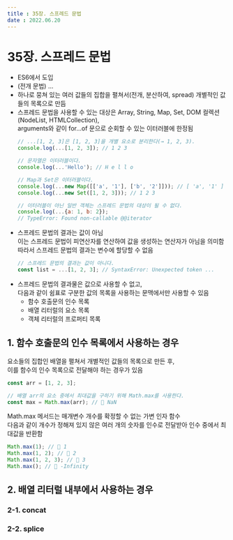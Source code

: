 ```yaml
---
title : 35장. 스프레드 문법
date : 2022.06.20
---
```


# 35장. 스프레드 문법
* ES6에서 도입 
* (전개 문법) ... 
* 하나로 뭉쳐 있는 여러 값들의 집합을 펼쳐서(전개, 분산하여, spread) 개별적인 값들의 목록으로 만듬
* 스프레드 문법을 사용할 수 있는 대상은 Array, String, Map, Set, DOM 컬렉션(NodeList, HTMLCollection),   
  arguments와 같이 for...of 문으로 순회할 수 있는 이터러블에 한정됨
    ```js
    // ...[1, 2, 3]은 [1, 2, 3]을 개별 요소로 분리한다(→ 1, 2, 3).
    console.log(...[1, 2, 3]); // 1 2 3
    
    // 문자열은 이터러블이다.
    console.log(...'Hello'); // H e l l o
    
    // Map과 Set은 이터러블이다.
    console.log(...new Map([['a', '1'], ['b', '2']])); // [ 'a', '1' ] [ 'b', '2' ]
    console.log(...new Set([1, 2, 3])); // 1 2 3
    
    // 이터러블이 아닌 일반 객체는 스프레드 문법의 대상이 될 수 없다.
    console.log(...{a: 1, b: 2});
    // TypeError: Found non-callable @@iterator
    ```
* 스프레드 문법의 결과는 값이 아님   
  이는 스프레드 문법이 피연산자를 연산하여 값을 생성하는 연산자가 아님을 의미함  
  따라서 스프레드 문법의 결과는 변수에 할당할 수 없음
    ```js
    // 스프레드 문법의 결과는 값이 아니다.
    const list = ...[1, 2, 3]; // SyntaxError: Unexpected token ...
    ```
* 스프레드 문법의 결과물은 값으로 사용할 수 없고,   
  다음과 같이 쉼표로 구분한 값의 목록을 사용하는 문맥에서만 사용할 수 있음
  * 함수 호출문의 인수 목록
  * 배열 리터럴의 요소 목록 
  * 객체 리터럴의 프로퍼티 목록


## 1. 함수 호출문의 인수 목록에서 사용하는 경우
요소들의 집합인 배열을 펼쳐서 개별적인 값들의 목록으로 만든 후,   
이를 함수의 인수 목록으로 전달해야 하는 경우가 있음
```js
const arr = [1, 2, 3];

// 배열 arr의 요소 중에서 최대값을 구하기 위해 Math.max를 사용한다.
const max = Math.max(arr); //  NaN
```
Math.max 메서드는 매개변수 개수를 확정할 수 없는 가변 인자 함수   
다음과 같이 개수가 정해져 있지 않은 여러 개의 숫자를 인수로 전달받아 인수 중에서 최대값을 반환함
```js
Math.max(1); //  1
Math.max(1, 2); //  2
Math.max(1, 2, 3); //  3
Math.max(); //  -Infinity
```

## 2. 배열 리터럴 내부에서 사용하는 경우

### 2-1. concat

### 2-2. splice

